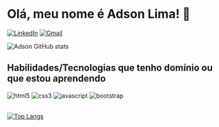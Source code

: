 # Olá, meu nome é Adson Lima! 👋

[![LinkedIn](https://img.shields.io/badge/LinkedIn-0077B5?style=for-the-badge&logo=linkedin&logoColor=white)](https://www.linkedin.com/in/adson-rodrigo-a92350111/)
[![Gmail](https://img.shields.io/badge/Gmail-D14836?style=for-the-badge&logo=gmail&logoColor=white)](mailto:adsonrodrigo93@gmail.com)


![Adson GitHub stats](https://github-readme-stats.vercel.app/api?username=adsonlima&show_icons=true&theme=blue-green)


## Habilidades/Tecnologias que tenho domínio ou que estou aprendendo

<div style="display: inline_block">
  <img align="center" alt="html5" src="https://img.shields.io/badge/HTML5-E34F26?style=for-the-badge&logo=html5&logoColor=white"/>
  <img align="center" alt="css3" src="https://img.shields.io/badge/CSS3-1572B6?style=for-the-badge&logo=css3&logoColor=white"/>
  <img align="center" alt="javascript" src="https://img.shields.io/badge/JavaScript-F7DF1E?style=for-the-badge&logo=javascript&logoColor=black"/>
  <img align="center" alt="bootstrap" src="https://img.shields.io/badge/Bootstrap-563D7C?style=for-the-badge&logo=bootstrap&logoColor=white"/>
</div><br/>

[![Top Langs](https://github-readme-stats.vercel.app/api/top-langs/?username=adsonlima&layout=compact&theme=blue-green)](https://github.com/adsonlima/github-readme-stats)
